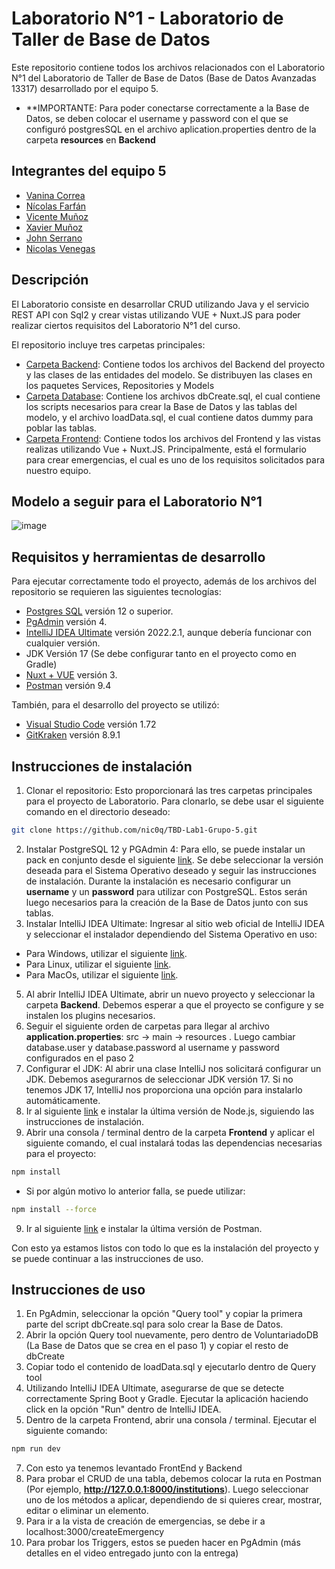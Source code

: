# Laboratorio N°1 - Laboratorio de Taller de Base de Datos
Este repositorio contiene todos los archivos relacionados con el Laboratorio N°1 del
Laboratorio de Taller de Base de Datos (Base de Datos Avanzadas 13317) desarrollado
por el equipo 5. 

* **IMPORTANTE: Para poder conectarse correctamente a la Base de Datos, se deben colocar el username y password con el que se configuró postgresSQL en el archivo aplication.properties dentro de la carpeta **resources** en **Backend**

## Integrantes del equipo 5
* [Vanina Correa](https://github.com/Vanina11)
* [Nícolas Farfán](https://github.com/nic0q)
* [Vicente Muñoz](https://github.com/LeVixo)
* [Xavier Muñoz](https://github.com/iChavy)
* [John Serrano](https://github.com/PodssilDev)
* [Nicolas Venegas](https://github.com/nicovenegas2)

## Descripción
El Laboratorio consiste en desarrollar CRUD utilizando Java y el servicio REST API con Sql2 y crear vistas utilizando VUE + Nuxt.JS para poder realizar ciertos requisitos del Laboratorio N°1 del curso. <br>

El repositorio incluye tres carpetas principales:  <br>
* [Carpeta Backend](https://github.com/nic0q/TBD-Lab1-Grupo-5/tree/master/Backend): Contiene todos los archivos del Backend del proyecto y las clases de las entidades del modelo. 
Se distribuyen las clases en los paquetes Services, Repositories y Models
* [Carpeta Database](https://github.com/nic0q/TBD-Lab1-Grupo-5/tree/master/DataBase): Contiene los archivos dbCreate.sql, el cual contiene los scripts necesarios para crear
la Base de Datos y las tablas del modelo, y el archivo loadData.sql, el cual contiene datos dummy para poblar las tablas.
* [Carpeta Frontend](https://github.com/nic0q/TBD-Lab1-Grupo-5/tree/master/Frontend): Contiene todos los archivos del Frontend y las vistas realizas utilizando Vue + Nuxt.JS. 
Principalmente, está el formulario para crear emergencias, el cual es uno de los requisitos solicitados para nuestro equipo.

## Modelo a seguir para el Laboratorio N°1

![image](https://user-images.githubusercontent.com/91446330/194765651-54627927-e275-40c0-9a8f-879d4f50b83a.png)


## Requisitos y herramientas de desarrollo
Para ejecutar correctamente todo el proyecto, además de los archivos del repositorio se requieren las siguientes tecnologías:

* [Postgres SQL](https://www.enterprisedb.com/downloads/postgres-postgresql-downloads) versión 12 o superior. 
* [PgAdmin](https://www.pgadmin.org) versión 4.
* [IntelliJ IDEA Ultimate](https://www.jetbrains.com/es-es/idea/download/#section=windows) versión 2022.2.1, aunque debería funcionar con cualquier versión.
* JDK Versión 17 (Se debe configurar tanto en el proyecto como en Gradle)
* [Nuxt + VUE](https://nuxtjs.org) versión 3.
* [Postman](https://www.postman.com/downloads/) versión 9.4

También, para el desarrollo del proyecto se utilizó:
* [Visual Studio Code](https://code.visualstudio.com) versión 1.72
* [GitKraken](https://www.gitkraken.com) versión 8.9.1

## Instrucciones de instalación
1. Clonar el repositorio: Esto proporcionará las tres carpetas principales para el proyecto de Laboratorio. Para clonarlo, se debe usar el siguiente comando en el directorio deseado:
```sh
git clone https://github.com/nic0q/TBD-Lab1-Grupo-5.git
```
2. Instalar PostgreSQL 12 y PGAdmin 4: Para ello, se puede instalar un pack en conjunto desde el siguiente [link](https://www.enterprisedb.com/downloads/postgres-postgresql-downloads). Se debe seleccionar la versión deseada para el Sistema Operativo deseado y seguir las instrucciones de instalación. Durante la instalación es necesario configurar un **username** y un **password** para utilizar con PostgreSQL. Estos serán luego necesarios para la creación de la Base de Datos junto con sus tablas.
4. Instalar IntelliJ IDEA Ultimate: Ingresar al sitio web oficial de IntelliJ IDEA y seleccionar el instalador dependiendo del Sistema Operativo en uso:
* Para Windows, utilizar el siguiente [link](https://www.jetbrains.com/idea/download/#section=windows).
* Para Linux, utilizar el siguiente [link](https://www.jetbrains.com/es-es/idea/download/#section=linux).
* Para MacOs, utilizar el siguiente [link](https://www.jetbrains.com/es-es/idea/download/#section=mac).
5. Al abrir IntelliJ IDEA Ultimate, abrir un nuevo proyecto y seleccionar la carpeta **Backend**. Debemos esperar a que el proyecto se configure y se instalen los plugins necesarios.
6. Seguir el siguiente orden de carpetas para llegar al archivo **application.properties**: src -> main -> resources . Luego cambiar database.user y database.password al username y password configurados en el paso 2
7. Configurar el JDK: Al abrir una clase IntelliJ nos solicitará configurar un JDK. Debemos asegurarnos de seleccionar JDK versión 17. Si no tenemos JDK 17, IntelliJ nos proporciona una opción para instalarlo automáticamente. 
8. Ir al siguiente [link](https://nodejs.org/en/) e instalar la última versión de Node.js, siguiendo las instrucciones de instalación.
8. Abrir una consola / terminal dentro de la carpeta **Frontend** y aplicar el siguiente comando, el cual instalará todas las dependencias necesarias para el proyecto:
```sh
npm install
```
* Si por algún motivo lo anterior falla, se puede utilizar:
```sh
npm install --force
```
9. Ir al siguiente [link](https://www.postman.com/downloads/) e instalar la última versión de Postman.

Con esto ya estamos listos con todo lo que es la instalación del proyecto y se puede continuar a las instrucciones de uso.

## Instrucciones de uso
1. En PgAdmin, seleccionar la opción "Query tool" y copiar la primera parte del script dbCreate.sql para solo crear la Base de Datos. 
2. Abrir la opción Query tool nuevamente, pero dentro de VoluntariadoDB (La Base de Datos que se crea en el paso 1) y copiar el resto de dbCreate
3. Copiar todo el contenido de loadData.sql y ejecutarlo dentro de Query tool
4. Utilizando IntelliJ IDEA Ultimate, asegurarse de que se detecte correctamente Spring Boot y Gradle. Ejecutar la aplicación haciendo click en la opción "Run" dentro de IntelliJ IDEA.
6. Dentro de la carpeta Frontend, abrir una consola / terminal. Ejecutar el siguiente comando:
```sh
npm run dev
```
7. Con esto ya tenemos levantado FrontEnd y Backend
8. Para probar el CRUD de una tabla, debemos colocar la ruta en Postman (Por ejemplo, **http://127.0.0.1:8000/institutions**). Luego seleccionar uno de los métodos a aplicar, dependiendo de si quieres crear, mostrar, editar o eliminar un elemento.
9. Para ir a la vista de creación de emergencias, se debe ir a localhost:3000/createEmergency
10. Para probar los Triggers, estos se pueden hacer en PgAdmin (más detalles en el video entregado junto con la entrega)
